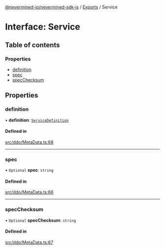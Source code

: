 [@nevermined-io/nevermined-sdk-js](../README.md) / [Exports](../modules.md) / Service

# Interface: Service

## Table of contents

### Properties

- [definition](Service.md#definition)
- [spec](Service.md#spec)
- [specChecksum](Service.md#specchecksum)

## Properties

### definition

• **definition**: [`ServiceDefinition`](ServiceDefinition.md)

#### Defined in

[src/ddo/MetaData.ts:68](https://github.com/nevermined-io/sdk-js/blob/310c98f/src/ddo/MetaData.ts#L68)

___

### spec

• `Optional` **spec**: `string`

#### Defined in

[src/ddo/MetaData.ts:66](https://github.com/nevermined-io/sdk-js/blob/310c98f/src/ddo/MetaData.ts#L66)

___

### specChecksum

• `Optional` **specChecksum**: `string`

#### Defined in

[src/ddo/MetaData.ts:67](https://github.com/nevermined-io/sdk-js/blob/310c98f/src/ddo/MetaData.ts#L67)
